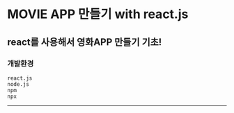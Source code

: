  MOVIE APP 만들기 with react.js
 ==============================
react를 사용해서 영화APP 만들기 기초!
-----------------------------------

### 개발환경
```
react.js
node.js
npm
npx
```

<hr/>

